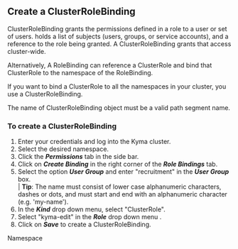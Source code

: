 ## Create a ClusterRoleBinding
ClusterRoleBinding grants the permissions defined in a role 
to a user or set of users. 
holds a list of subjects (users, groups, or service accounts), 
and a reference to the role being granted. 
A ClusterRoleBinding grants that access cluster-wide.

Alternatively, A RoleBinding can reference a ClusterRole and bind that ClusterRole to the namespace of the RoleBinding.

If you want to bind a ClusterRole to all the namespaces in your cluster, you use a ClusterRoleBinding. 

The name of ClusterRoleBinding object must be a valid path segment name.  

### To create a ClusterRoleBinding  

1. Enter your credentials and log into the Kyma cluster.  
2. Select the desired namespace.
3. Click the _**Permissions**_ tab in the side bar.
4. Click on _**Create Binding**_ in the right corner of the _**Role Bindings**_ tab.
5. Select the option _**User Group**_ and enter "recruitment" in the _**User Group**_ box.  
 | **Tip**: The name must consist of lower case alphanumeric characters, dashes or dots, and must start and end with an alphanumeric character (e.g. 'my-name'). 
6. In the _**Kind**_ drop down menu, select "ClusterRole".
7. Select "kyma-edit" in the _**Role**_ drop down menu .
8. Click on _**Save**_ to create a ClusterRoleBinding.


Namespace


